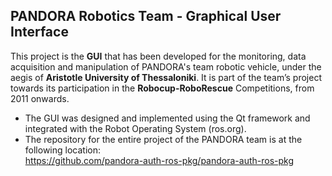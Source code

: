 PANDORA Robotics Team - Graphical User Interface
------------------------------------------------

This project is the <b>GUI</b> that has been developed for the monitoring, data acquisition and manipulation of PANDORA's team robotic vehicle, under the aegis of <b>Aristotle University of Thessaloniki</b>. It is part of the team’s project towards its participation in the <b>Robocup-RoboRescue</b> Competitions, from 2011 onwards. 

* The GUI was designed and implemented using the Qt framework and integrated with the Robot Operating System (ros.org).
* The repository for the entire project of the PANDORA team is at the following location:<br/> https://github.com/pandora-auth-ros-pkg/pandora-auth-ros-pkg



